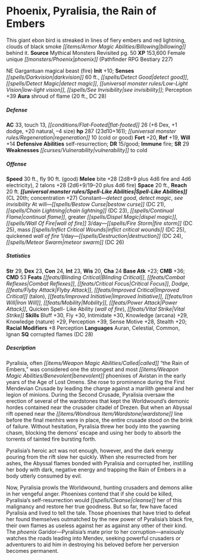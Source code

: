 ﻿---
cssclass: [monsters]
title1: Phoenix, Pyralisia, the Rain of Embers
desc_short: This giant ebon bird is streaked in lines of fiery embers and red lightning,
  clouds of black smoke billowing behind it.
title2: Pyralisia, the Rain of Embers
CR: 18
sources:
- name: Mythical Monsters Revisited
  page: 50
  link: http://paizo.com/products/btpy8pfw?Pathfinder-Campaign-Setting-Mythical-Monsters-Revisited
XP: 153600
race: Female
classes:
- unique phoenix (Pathfinder RPG Bestiary 227)
alignment: NE
size: Gargantuan
type: magical beast
subtypes:
- fire
initiative:
  bonus: 10
senses:
  darkvision: 60
  detect good: true
  detect magic: true
  low-light vision: true
  see invisibility: true
auras:
- name: shroud of flame
  radius: 20
  DC: 28
AC:
  AC: 33
  touch: 13
  flat_footed: 26
  components:
    dex: 6
    dodge: 1
    natural: 20
    size: -4
HP:
  HP: 287
  long: 23d10+161
  regeneration: 10
  regeneration_weakness: cold or good
saves:
  fort: 20
  ref: 19
  will: 14
defensive_abilities:
- self-resurrection
DR:
- amount: 15
  weakness: good
immunities:
- fire
SR: 29
weaknesses:
- vulnerability to cold
speeds:
  base: 30
  fly: 90
  fly_maneuverability: good
attacks:
  melee:
  - - text: bite +28 (2d8+9 plus 4d6 fire and 4d6 electricity)
      entries:
      - - damage: 2d8+9
        - damage: 4d6
          type: fire
        - damage: 4d6
          type: electricity
      attack: bite
      bonus:
      - 28
    - text: 2 talons +28 (2d6+9/19-20 plus 4d6 fire)
      entries:
      - - damage: 2d6+9
          crit_range: 19-20
        - damage: 4d6
          type: fire
      count: 2
      attack: talons
      bonus:
      - 28
space: 20
reach: 20
spell_like_abilities:
  entries:
  - name: detect good
    source: default
    freq: Constant
  - name: detect magic
    source: default
    freq: Constant
  - name: see invisibility
    source: default
    freq: Constant
  - name: bestow curse
    source: default
    freq: At will
    DC: 21
  - name: chain lightning
    source: default
    freq: At will
    DC: 23
  - name: continual flame
    source: default
    freq: At will
  - name: greater dispel magic
    source: default
    freq: At will
  - name: wall of fire
    source: default
    freq: At will
  - name: fire storm
    source: default
    freq: 3/day
    DC: 25
  - name: mass inflict critical wounds
    source: default
    freq: 3/day
    DC: 25
  - name: quickened wall of fire
    source: default
    freq: 3/day
  - name: destruction
    source: default
    freq: 1/day
    DC: 24
  - name: meteor swarm
    source: default
    freq: 1/day
    DC: 26
  sources:
  - name: default
    CL: 20
    concentration: 27
ability_scores:
  STR: 29
  DEX: 23
  CON: 24
  INT: 23
  WIS: 20
  CHA: 24
BAB: 23
CMB: 36
CMD: 53
feats:
- name: Blinding Critical
- name: Combat Reflexes
- name: Critical Focus
- name: Dodge
- name: Flyby Attack
- name: Improved Critical (talon)
- name: Improved Initiative
- name: Iron Will
- name: Mobility
- name: Power Attack
- name: Quicken Spell- Like Ability (wall of fire)
- name: Vital Strike
skills:
  Bluff: 30
  Fly: 30
  Intimidate: 30
  Knowledge (arcana): 29
  Knowledge (nature): 29
  Perception: 39
  Sense Motive: 28
  Stealth: 20
  _racial_mods:
    Perception:
      _: 8
languages:
- Auran
- Celestial
- Common
- Ignan
special_qualities:
- corrupted flames (DC 28)
desc_long: |-
  Pyralisia, often called “the Rain of Embers,” was considered one the strongest and most benevolent phoenixes of Avistan in the early years of the Age of Lost Omens. She rose to prominence during the First Mendevian Crusade by leading the charge against a marilith general and her legion of minions. During the Second Crusade, Pyralisia oversaw the erection of several of the wardstones that kept the Worldwound's demonic hordes contained near the crusader citadel of Drezen. But when an Abyssal rift opened near the wardstone line before the final menhirs were in place, the entire crusade stood on the brink of failure. Without hesitation, Pyralisia threw her body into the yawning chasm, blocking the demons' escape and using her body to absorb the torrents of tainted fire bursting forth.

  Pyralisia's heroic act was not enough, however, and the dark energy pouring from the rift slew her quickly. When she resurrected from her ashes, the Abyssal flames bonded with Pyralisia and corrupted her, instilling her body with dark, negative energy and trapping the Rain of Embers in a body utterly consumed by evil.

  Now, Pyralisia prowls the Worldwound, hunting crusaders and demons alike in her vengeful anger. Phoenixes contend that if she could be killed, Pyralisia's self-resurrection would cleanse her of this malignancy and restore her true goodness. But so far, few have faced Pyralisia and lived to tell the tale. Those phoenixes that have tried to defeat her found themselves outmatched by the new power of Pyralisia's black fire, their own flames as useless against her as against any other of their kind. The phoenix Garidor-Pyralisia's mate prior to her corruption-anxiously watches the roads leading into Mendev, seeking powerful crusaders or adventurers to aid him in destroying his beloved before her perversion becomes permanent.

---

# Phoenix, Pyralisia, the Rain of Embers
This giant ebon bird is streaked in lines of fiery embers and red lightning, clouds of black smoke _[[items/Armor Magic Abilities/Billowing|billowing]]_ behind it.
**Source** Mythical Monsters Revisited pg. 50
**XP** 153,600
Female unique _[[monsters/Phoenix|phoenix]]_ (Pathfinder RPG Bestiary 227)

NE Gargantuan magical beast (fire)
**Init** +10; **Senses** _[[spells/Darkvision|darkvision]]_ 60 ft., _[[spells/Detect Good|detect good]]_, _[[spells/Detect Magic|detect magic]]_, _[[universal monster rules/Low-Light Vision|low-light vision]]_, _[[spells/See Invisibility|see invisibility]]_; Perception +39
**Aura** shroud of flame (20 ft., DC 28)

##### Defense

**AC** 33, touch 13, _[[conditions/Flat-Footed|flat-footed]]_ 26 (+6 Dex, +1 dodge, +20 natural, –4 size)
**hp** 287 (23d10+161); _[[universal monster rules/Regeneration|regeneration]]_ 10 (cold or good)
**Fort** +20, **Ref** +19, **Will** +14
**Defensive Abilities** self-resurrection; **DR** 15/good; **Immune** fire; **SR** 29
**Weaknesses** _[[curses/Vulnerability|vulnerability]]_ to cold

##### Offense
**Speed** 30 ft., fly 90 ft. (good)
**Melee** bite +28 (2d8+9 plus 4d6 fire and 4d6 electricity), 2 talons +28 (2d6+9/19–20 plus 4d6 fire)
**Space** 20 ft., **Reach** 20 ft.
**_[[universal monster rules/Spell-Like Abilities|Spell-Like Abilities]]_** (CL 20th; concentration +27)
Constant—_detect good_, _detect magic_, _see invisibility_
At will—_[[spells/Bestow Curse|bestow curse]]_ (DC 21), _[[spells/Chain Lightning|chain lightning]]_ (DC 23), _[[spells/Continual Flame|continual flame]]_, greater _[[spells/Dispel Magic|dispel magic]]_, _[[spells/Wall Of Fire|wall of fire]]_
3/day—_[[spells/Fire Storm|fire storm]]_ (DC 25), mass _[[spells/Inflict Critical Wounds|inflict critical wounds]]_ (DC 25), quickened _wall of fire_
1/day—_[[spells/Destruction|destruction]]_ (DC 24), _[[spells/Meteor Swarm|meteor swarm]]_ (DC 26)

##### Statistics
**Str** 29, **Dex** 23, **Con** 24, **Int** 23, **Wis** 20, **Cha** 24
**Base Atk** +23; **CMB** +36; **CMD** 53
**Feats** _[[feats/Blinding Critical|Blinding Critical]]_, _[[feats/Combat Reflexes|Combat Reflexes]]_, _[[feats/Critical Focus|Critical Focus]]_, _Dodge_, _[[feats/Flyby Attack|Flyby Attack]]_, _[[feats/Improved Critical|Improved Critical]]_ (talon), _[[feats/Improved Initiative|Improved Initiative]]_, _[[feats/Iron Will|Iron Will]]_, _[[feats/Mobility|Mobility]]_, _[[feats/Power Attack|Power Attack]]_, Quicken Spell- Like Ability (_wall of fire_), _[[feats/Vital Strike|Vital Strike]]_
**Skills** Bluff +30, Fly +30, Intimidate +30, Knowledge (arcana) +29, Knowledge (nature) +29, Perception +39, Sense Motive +28, Stealth +20; **Racial Modifiers** +8 Perception
**Languages** Auran, Celestial, Common, Ignan
**SQ** corrupted flames (DC 28)

##### Description

Pyralisia, often _[[items/Weapon Magic Abilities/Called|called]]_ “the Rain of Embers,” was considered one the strongest and most _[[items/Weapon Magic Abilities/Benevolent|benevolent]]_ phoenixes of Avistan in the early years of the Age of Lost Omens. She rose to prominence during the First Mendevian Crusade by leading the charge against a marilith general and her legion of minions. During the Second Crusade, Pyralisia oversaw the erection of several of the wardstones that kept the Worldwound’s demonic hordes contained near the crusader citadel of Drezen. But when an Abyssal rift opened near the _[[items/Wondrous Item/Wardstone|wardstone]]_ line before the final menhirs were in place, the entire crusade stood on the brink of failure. Without hesitation, Pyralisia threw her body into the yawning chasm, blocking the demons’ escape and using her body to absorb the torrents of tainted fire bursting forth.

Pyralisia’s heroic act was not enough, however, and the dark energy pouring from the rift slew her quickly. When she resurrected from her ashes, the Abyssal flames bonded with Pyralisia and corrupted her, instilling her body with dark, negative energy and trapping the Rain of Embers in a body utterly consumed by evil.

Now, Pyralisia prowls the Worldwound, hunting crusaders and demons alike in her vengeful anger. Phoenixes contend that if she could be killed, Pyralisia’s self-resurrection would _[[spells/Cleanse|cleanse]]_ her of this malignancy and restore her true goodness. But so far, few have faced Pyralisia and lived to tell the tale. Those phoenixes that have tried to defeat her found themselves outmatched by the new power of Pyralisia’s black fire, their own flames as useless against her as against any other of their kind. The _phoenix_ Garidor—Pyralisia’s mate prior to her corruption—anxiously watches the roads leading into Mendev, seeking powerful crusaders or adventurers to aid him in destroying his beloved before her perversion becomes permanent.